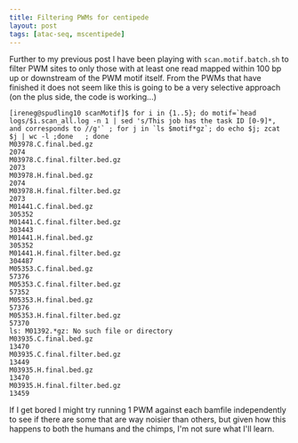 ```yaml
---
title: Filtering PWMs for centipede
layout: post
tags: [atac-seq, mscentipede] 
---
```


Further to my previous post I have been playing with `scan.motif.batch.sh` to filter PWM sites to only those with at least one read mapped within 100 bp up or downstream of the PWM motif itself. From the PWMs that have finished it does not seem like this is going to be a very selective approach (on the plus side, the code is working...)

```
[ireneg@spudling10 scanMotif]$ for i in {1..5}; do motif=`head logs/$i.scan_all.log -n 1 | sed 's/This job has the task ID [0-9]*, and corresponds to //g'` ; for j in `ls $motif*gz`; do echo $j; zcat $j | wc -l ;done   ; done
M03978.C.final.bed.gz
2074
M03978.C.final.filter.bed.gz
2073
M03978.H.final.bed.gz
2074
M03978.H.final.filter.bed.gz
2073
M01441.C.final.bed.gz
305352
M01441.C.final.filter.bed.gz
303443
M01441.H.final.bed.gz
305352
M01441.H.final.filter.bed.gz
304487
M05353.C.final.bed.gz
57376
M05353.C.final.filter.bed.gz
57352
M05353.H.final.bed.gz
57376
M05353.H.final.filter.bed.gz
57370
ls: M01392.*gz: No such file or directory
M03935.C.final.bed.gz
13470
M03935.C.final.filter.bed.gz
13449
M03935.H.final.bed.gz
13470
M03935.H.final.filter.bed.gz
13459
```

If I get bored I might try running 1 PWM against each bamfile independently to see if there are some that are way noisier than others, but given how this happens to both the humans and the chimps, I'm not sure what I'll learn. 